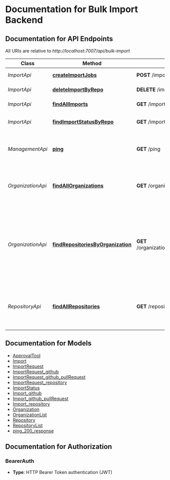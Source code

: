# Documentation for Bulk Import Backend

<a name="documentation-for-api-endpoints"></a>
## Documentation for API Endpoints

All URIs are relative to *http://localhost:7007/api/bulk-import*

| Class | Method | HTTP request | Description |
|------------ | ------------- | ------------- | -------------|
| *ImportApi* | [**createImportJobs**](Apis/ImportApi.md#createimportjobs) | **POST** /imports | Submit Import Jobs |
*ImportApi* | [**deleteImportByRepo**](Apis/ImportApi.md#deleteimportbyrepo) | **DELETE** /import/by-repo | Delete Import by repository |
*ImportApi* | [**findAllImports**](Apis/ImportApi.md#findallimports) | **GET** /imports | Fetch Import Jobs |
*ImportApi* | [**findImportStatusByRepo**](Apis/ImportApi.md#findimportstatusbyrepo) | **GET** /import/by-repo | Get Import Status by repository |
| *ManagementApi* | [**ping**](Apis/ManagementApi.md#ping) | **GET** /ping | Check the health of the Bulk Import backend router |
| *OrganizationApi* | [**findAllOrganizations**](Apis/OrganizationApi.md#findallorganizations) | **GET** /organizations | Fetch Organizations accessible by Backstage Github Integrations |
*OrganizationApi* | [**findRepositoriesByOrganization**](Apis/OrganizationApi.md#findrepositoriesbyorganization) | **GET** /organizations/{organizationName}/repositories | Fetch Repositories in the specified GitHub organization, provided it is accessible by any of the configured GitHub Integrations. |
| *RepositoryApi* | [**findAllRepositories**](Apis/RepositoryApi.md#findallrepositories) | **GET** /repositories | Fetch Organization Repositories accessible by Backstage Github Integrations |


<a name="documentation-for-models"></a>
## Documentation for Models

 - [ApprovalTool](./Models/ApprovalTool.md)
 - [Import](./Models/Import.md)
 - [ImportRequest](./Models/ImportRequest.md)
 - [ImportRequest_github](./Models/ImportRequest_github.md)
 - [ImportRequest_github_pullRequest](./Models/ImportRequest_github_pullRequest.md)
 - [ImportRequest_repository](./Models/ImportRequest_repository.md)
 - [ImportStatus](./Models/ImportStatus.md)
 - [Import_github](./Models/Import_github.md)
 - [Import_github_pullRequest](./Models/Import_github_pullRequest.md)
 - [Import_repository](./Models/Import_repository.md)
 - [Organization](./Models/Organization.md)
 - [OrganizationList](./Models/OrganizationList.md)
 - [Repository](./Models/Repository.md)
 - [RepositoryList](./Models/RepositoryList.md)
 - [ping_200_response](./Models/ping_200_response.md)


<a name="documentation-for-authorization"></a>
## Documentation for Authorization

<a name="BearerAuth"></a>
### BearerAuth

- **Type**: HTTP Bearer Token authentication (JWT)

